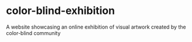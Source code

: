# color-blind-exhibition
A website showcasing an online exhibition of visual artwork created by the color-blind community
